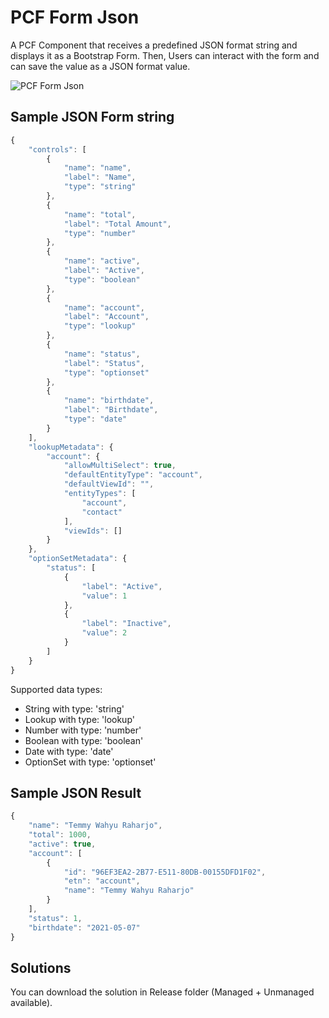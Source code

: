 
# PCF Form Json

A PCF Component that receives a predefined JSON format string and displays it as a Bootstrap Form. Then, Users can interact with the form and can save the value as a JSON format value.

![PCF Form Json](https://temmyraharjo.files.wordpress.com/2021/04/demo-pcf-form.gif)

## Sample JSON Form string

```javascript
{
    "controls": [
        {
            "name": "name",
            "label": "Name",
            "type": "string"
        },
        {
            "name": "total",
            "label": "Total Amount",
            "type": "number"
        },
        {
            "name": "active",
            "label": "Active",
            "type": "boolean"
        },
        {
            "name": "account",
            "label": "Account",
            "type": "lookup"
        },
        {
            "name": "status",
            "label": "Status",
            "type": "optionset"
        },
        {
            "name": "birthdate",
            "label": "Birthdate",
            "type": "date"
        }
    ],
    "lookupMetadata": {
        "account": {
            "allowMultiSelect": true,
            "defaultEntityType": "account",
            "defaultViewId": "",
            "entityTypes": [
                "account",
                "contact"
            ],
            "viewIds": []
        }
    },
    "optionSetMetadata": {
        "status": [
            {
                "label": "Active",
                "value": 1
            },
            {
                "label": "Inactive",
                "value": 2
            }
        ]
    }
}
```

Supported data types:  

- String with type: 'string'
- Lookup with type: 'lookup'
- Number with type: 'number'
- Boolean with type: 'boolean'
- Date with type: 'date'
- OptionSet with type: 'optionset'

## Sample JSON Result

```javascript
{
    "name": "Temmy Wahyu Raharjo",
    "total": 1000,
    "active": true,
    "account": [
        {
            "id": "96EF3EA2-2B77-E511-80DB-00155DFD1F02",
            "etn": "account",
            "name": "Temmy Wahyu Raharjo"
        }
    ],
    "status": 1,
    "birthdate": "2021-05-07"
}
```

## Solutions

You can download the solution in Release folder (Managed + Unmanaged available).
